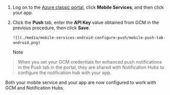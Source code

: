 
1. Log on to the [Azure classic portal](https://manage.windowsazure.com/), click **Mobile Services**, and then click your app.

2. Click the **Push** tab, enter the **API Key** value obtained from GCM in the previous procedure, then click **Save**.

       ![](./media/mobile-services-android-configure-push/mobile-push-tab-android.png)

   > [!NOTE]
> When you set your GCM credentials for enhanced push notifications in the Push tab in the portal, they are shared with Notification Hubs to configure the notification hub with your app.
> 
> 

Both your mobile service and your app are now configured to work with GCM and Notification Hubs. 

